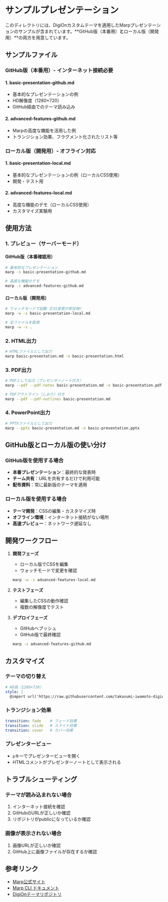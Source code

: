 # サンプルプレゼンテーション

このディレクトリには、DigiOnカスタムテーマを適用したMarpプレゼンテーションのサンプルが含まれています。**GitHub版（本番用）**と**ローカル版（開発用）**の両方を用意しています。

## サンプルファイル

### GitHub版（本番用）- インターネット接続必要

#### 1. basic-presentation-github.md
- 基本的なプレゼンテーションの例
- HD解像度（1280×720）
- GitHub経由でのテーマ読み込み

#### 2. advanced-features-github.md
- Marpの高度な機能を活用した例
- トランジション効果、フラグメント化されたリスト等

### ローカル版（開発用）- オフライン対応

#### 1. basic-presentation-local.md
- 基本的なプレゼンテーションの例（ローカルCSS使用）
- 開発・テスト用

#### 2. advanced-features-local.md
- 高度な機能のデモ（ローカルCSS使用）
- カスタマイズ実験用

## 使用方法

### 1. プレビュー（サーバーモード）

#### GitHub版（本番確認用）
```bash
# 基本的なプレゼンテーション
marp -s basic-presentation-github.md

# 高度な機能のデモ
marp -s advanced-features-github.md
```

#### ローカル版（開発用）
```bash
# ウォッチモードで起動（CSS変更が即反映）
marp -w -s basic-presentation-local.md

# 全ファイルを監視
marp -w -s .
```

### 2. HTML出力

```bash
# HTMLファイルとして出力
marp basic-presentation.md -o basic-presentation.html
```

### 3. PDF出力

```bash
# PDFとして出力（プレゼンターノート付き）
marp --pdf --pdf-notes basic-presentation.md -o basic-presentation.pdf

# PDFアウトライン（しおり）付き
marp --pdf --pdf-outlines basic-presentation.md
```

### 4. PowerPoint出力

```bash
# PPTXファイルとして出力
marp --pptx basic-presentation.md -o basic-presentation.pptx
```

## GitHub版とローカル版の使い分け

### GitHub版を使用する場合
- **本番プレゼンテーション**：最終的な発表時
- **チーム共有**：URLを共有するだけで利用可能
- **配布資料**：常に最新版のテーマを適用

### ローカル版を使用する場合
- **テーマ開発**：CSSの編集・カスタマイズ時
- **オフライン環境**：インターネット接続がない場所
- **高速プレビュー**：ネットワーク遅延なし

## 開発ワークフロー

1. **開発フェーズ**
   - ローカル版でCSSを編集
   - ウォッチモードで変更を確認
   ```bash
   marp -w -s advanced-features-local.md
   ```

2. **テストフェーズ**
   - 編集したCSSの動作確認
   - 複数の解像度でテスト

3. **デプロイフェーズ**
   - GitHubへプッシュ
   - GitHub版で最終確認
   ```bash
   marp -s advanced-features-github.md
   ```

## カスタマイズ

### テーマの切り替え

```yaml
# HD版（1280×720）
style: |
  @import url('https://raw.githubusercontent.com/takasumi-iwamoto-digion/marp-digion-template/main/assets/marp-custom-fixed.css');
```

### トランジション効果

```yaml
transition: fade    # フェード効果
transition: slide   # スライド効果
transition: cover   # カバー効果
```

### プレゼンタービュー
- `p`キーでプレゼンタービューを開く
- HTMLコメントがプレゼンターノートとして表示される

## トラブルシューティング

### テーマが読み込まれない場合

1. インターネット接続を確認
2. GitHubのURLが正しいか確認
3. リポジトリがpublicになっているか確認

### 画像が表示されない場合

1. 画像URLが正しいか確認
2. GitHub上に画像ファイルが存在するか確認

## 参考リンク

- [Marp公式サイト](https://marp.app/)
- [Marp CLI ドキュメント](https://github.com/marp-team/marp-cli)
- [DigiOnテーマリポジトリ](https://github.com/takasumi-iwamoto-digion/marp-digion-template)